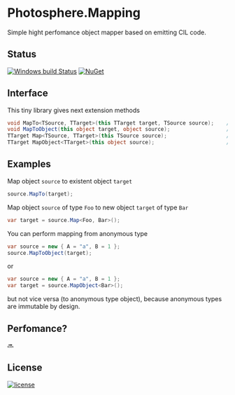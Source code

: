 # Photosphere.Mapping
Simple hight perfomance object mapper based on emitting CIL code.

## Status
[![Windows build Status](https://ci.appveyor.com/api/projects/status/github/sunloving/photosphere-mapping?retina=true&svg=true)](https://ci.appveyor.com/project/sunloving/photosphere-mapping)
[![NuGet](https://img.shields.io/nuget/v/Photosphere.Mapping.svg?maxAge=2592000)](https://www.nuget.org/packages/Photosphere.Mapping/)

## Interface
This tiny library gives next extension methods
``` C#
void MapTo<TSource, TTarget>(this TTarget target, TSource source);    // Map from existent object to another one
void MapToObject(this object target, object source);                  // Map from existent object to another one
TTarget Map<TSource, TTarget>(this TSource source);                   // Map from existent object to new object
TTarget MapObject<TTarget>(this object source);                       // Map from existent object to new object
```

## Examples
Map object `source` to existent object `target`
``` C#
source.MapTo(target);
```
Map object `source` of type `Foo` to new object `target` of type `Bar`
``` C#
var target = source.Map<Foo, Bar>();
```
You can perform mapping from anonymous type
``` C#
var source = new { A = "a", B = 1 };
source.MapToObject(target);
```
or
``` C#
var source = new { A = "a", B = 1 };
var target = source.MapObject<Bar>();
```
but not vice versa (to anonymous type object), because anonymous types are immutable by design.

## Perfomance?
:soon:

## License
[![license](https://img.shields.io/github/license/mashape/apistatus.svg?maxAge=2592000)](https://github.com/sunloving/photosphere-mapping/blob/master/LICENSE)

